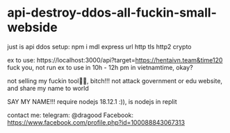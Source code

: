 # api-destroy-ddos-all-fuckin-small-webside
just is api ddos
setup: npm i mdl express url http tls http2 crypto

ex to use: https://localhost:3000/api?target=https://hentaivn.team&time120
fuck you, not run ex to use in 10h - 12h pm in vietnamtime, okay?


not selling my fuckin tool🐸🚬, bitch!!!
not attack government or edu website, and share my name to world

SAY MY NAME!!!
require nodejs 18.12.1 :)), is nodejs in replit 

contact me:
telegram: @dragood
Facebook: https://www.facebook.com/profile.php?id=100088843067313
